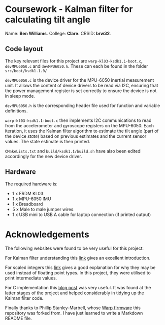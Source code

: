 # Coursework - Kalman filter for calculating tilt angle
Name: **Ben Williams**. College: **Clare**. CRSID: **brw32**.

## Code layout
The key relevant files for this project are `warp-kl03-ksdk1.1-boot.c`, `devMPU6050.c` and `devMPU6050.h`. These can each be found in the folder `src/boot/ksdk1.1.0/`

`devMPU6050.c` is the device driver for the MPU-6050 inertial measurement unit. It allows the content of device drivers to be read via I2C, ensuring that the power management register is set correctly to ensure the device is not in sleep mode.

`devMPU6050.h` is the corresponding header file used for function and variable definitions.

`warp-kl03-ksdk1.1-boot.c` then implements I2C communications to read from the accelerometer and gyroscope registers on the MPU-6050. Each iteration, it uses the Kalman filter algorithm to estimate the tilt angle (part of the device *state*) based on previous estimates and the current sensor values. The state estimate is then printed.

`CMakeLists.txt` and `build/ksdk1.1/build.sh` have also been edited accordingly for the new device driver.

## Hardware
The required hardware is:
* 1 x FRDM KL03
* 1 x MPU-6050 IMU
* 1 x Breadboard
* 5 x Male to male jumper wires
* 1 x USB mini to USB A cable for laptop connection (if printed output)

# Acknowledgements
The following websites were found to be very useful for this project:

For Kalman filter understanding this [link](http://robotsforroboticists.com/kalman-filtering) gives an excellent introduction.

For scaled integers this [link](http://microchipdeveloper.com/c:scaled-integers) gives a good explanation for why they may be used instead of floating point types. In this project, they were utilised to print intermediate values.

For C implementation this [blog post](http://blog.tkjelectronics.dk/2012/09/a-practical-approach-to-kalman-filter-and-how-to-implement-it/) was very useful. It was found at the latter stages of the project and helped considerably in tidying up the Kalman filter code.

Finally thanks to Phillip Stanley-Marbell, whose [Warp firmware](https://github.com/physical-computation/Warp-firmware) this repository was forked from. I have just learned to write a Markdown README file.
